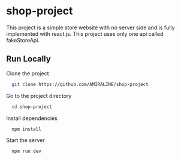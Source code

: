 # shop-project

This project is a simple store website with no server side and is fully implemented with react.js.
This project uses only one api called fakeStoreApi.

## Run Locally

Clone the project

```bash
  git clone https://github.com/AMIRALINE/shop-project
```

Go to the project directory

```bash
  cd shop-project
```

Install dependencies

```bash
  npm install
```

Start the server

```bash
  npm run dev
```
